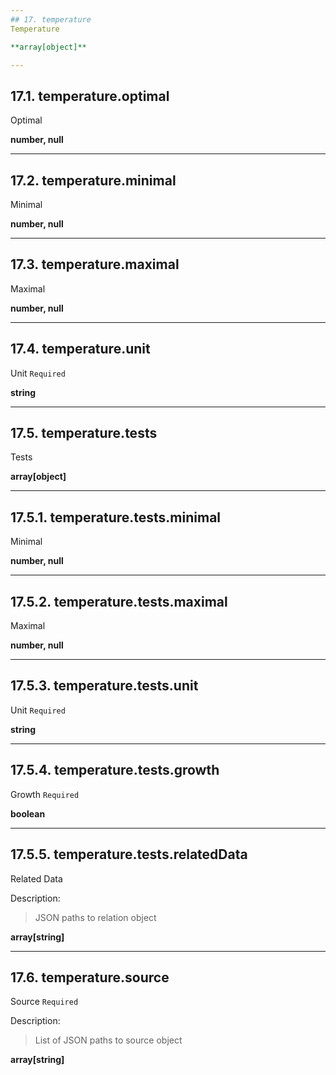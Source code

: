 ```yaml
---
## 17. temperature
Temperature  

**array[object]**

---
```

## 17.1. temperature.optimal
Optimal  

**number, null**

---
## 17.2. temperature.minimal
Minimal  

**number, null**

---
## 17.3. temperature.maximal
Maximal  

**number, null**

---
## 17.4. temperature.unit
Unit  `Required`

**string**

---
## 17.5. temperature.tests
Tests  

**array[object]**

---
## 17.5.1. temperature.tests.minimal
Minimal  

**number, null**

---
## 17.5.2. temperature.tests.maximal
Maximal  

**number, null**

---
## 17.5.3. temperature.tests.unit
Unit  `Required`

**string**

---
## 17.5.4. temperature.tests.growth
Growth  `Required`

**boolean**

---
## 17.5.5. temperature.tests.relatedData
Related Data  

Description:
> JSON paths to relation object  

**array[string]**

---
## 17.6. temperature.source
Source  `Required`

Description:
> List of JSON paths to source object  

**array[string]**
